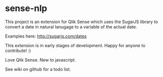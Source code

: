# sense-nlp

This project is an extension for Qlik Sense which uses the SugarJS library to convert a date in natural lanugage to a variable of the actual date.

Examples here: http://sugarjs.com/dates

This extension is in early stages of development. Happy for anyone to contribute! :)

Love Qlik Sense. New to javascript.

See wiki on github for a todo list.